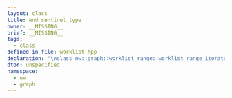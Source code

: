 ```yaml
---
layout: class
title: end_sentinel_type
owner: __MISSING__
brief: __MISSING__
tags:
  - class
defined_in_file: worklist.hpp
declaration: "\nclass nw::graph::worklist_range::worklist_range_iterator::end_sentinel_type;"
dtor: unspecified
namespace:
  - nw
  - graph
---
```


```{index}  end_sentinel_type
```

